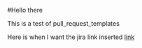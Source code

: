 #Hello there

This is a test of pull_request_templates

Here is when I want the jira link inserted [link](JIRA_LINK)
